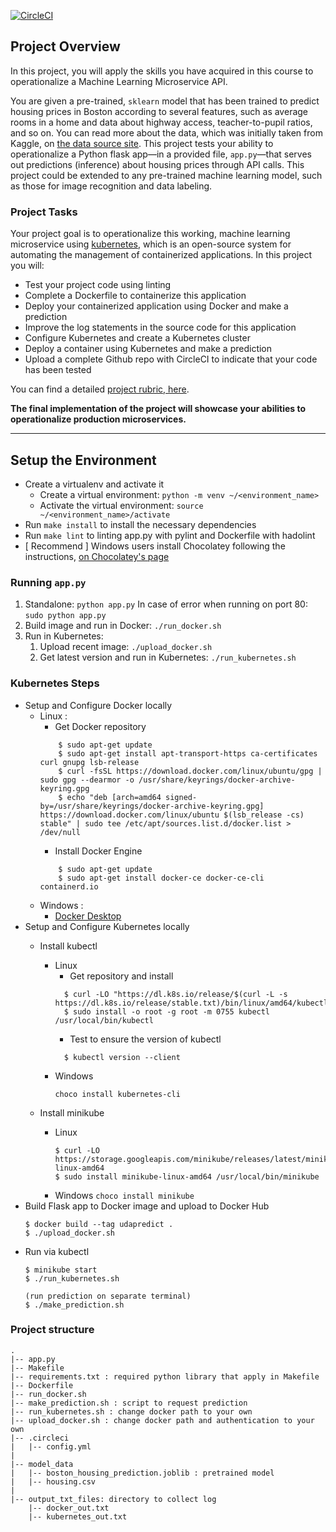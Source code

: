 [![CircleCI](https://circleci.com/gh/au12113/udapredict.svg?style=svg)](https://circleci.com/gh/au12113/udapredict)

## Project Overview

In this project, you will apply the skills you have acquired in this course to operationalize a Machine Learning Microservice API. 

You are given a pre-trained, `sklearn` model that has been trained to predict housing prices in Boston according to several features, such as average rooms in a home and data about highway access, teacher-to-pupil ratios, and so on. You can read more about the data, which was initially taken from Kaggle, on [the data source site](https://www.kaggle.com/c/boston-housing). This project tests your ability to operationalize a Python flask app—in a provided file, `app.py`—that serves out predictions (inference) about housing prices through API calls. This project could be extended to any pre-trained machine learning model, such as those for image recognition and data labeling.

### Project Tasks

Your project goal is to operationalize this working, machine learning microservice using [kubernetes](https://kubernetes.io/), which is an open-source system for automating the management of containerized applications. In this project you will:
* Test your project code using linting
* Complete a Dockerfile to containerize this application
* Deploy your containerized application using Docker and make a prediction
* Improve the log statements in the source code for this application
* Configure Kubernetes and create a Kubernetes cluster
* Deploy a container using Kubernetes and make a prediction
* Upload a complete Github repo with CircleCI to indicate that your code has been tested

You can find a detailed [project rubric, here](https://review.udacity.com/#!/rubrics/2576/view).

**The final implementation of the project will showcase your abilities to operationalize production microservices.**

---

## Setup the Environment

* Create a virtualenv and activate it
  * Create a virtual environment: `python -m venv ~/<environment_name>`
  * Activate the virtual environment: `source ~/<environment_name>/activate`
* Run `make install` to install the necessary dependencies
* Run `make lint` to linting app.py with pylint and Dockerfile with hadolint
* [ Recommend ] Windows users install Chocolatey following the instructions, [on Chocolatey's page](https://chocolatey.org/install)

### Running `app.py`

1. Standalone:  `python app.py`
   In case of error when running on port 80: `sudo python app.py`
2. Build image and run in Docker:  `./run_docker.sh`
3. Run in Kubernetes:  
   1. Upload recent image: `./upload_docker.sh`
   2. Get latest version and run in Kubernetes: `./run_kubernetes.sh`

### Kubernetes Steps

* Setup and Configure Docker locally
  * Linux :
    * Get Docker repository
    ```
        $ sudo apt-get update
        $ sudo apt-get install apt-transport-https ca-certificates curl gnupg lsb-release
        $ curl -fsSL https://download.docker.com/linux/ubuntu/gpg | sudo gpg --dearmor -o /usr/share/keyrings/docker-archive-keyring.gpg
        $ echo "deb [arch=amd64 signed-by=/usr/share/keyrings/docker-archive-keyring.gpg] https://download.docker.com/linux/ubuntu $(lsb_release -cs) stable" | sudo tee /etc/apt/sources.list.d/docker.list > /dev/null
    ```
    * Install Docker Engine
    ```
        $ sudo apt-get update
        $ sudo apt-get install docker-ce docker-ce-cli containerd.io
    ```
  * Windows : 
    * [Docker Desktop](https://www.docker.com/products/docker-desktop)
* Setup and Configure Kubernetes locally
  * Install kubectl 
    * Linux
      * Get repository and install 
      ```
        $ curl -LO "https://dl.k8s.io/release/$(curl -L -s https://dl.k8s.io/release/stable.txt)/bin/linux/amd64/kubectl"
        $ sudo install -o root -g root -m 0755 kubectl /usr/local/bin/kubectl
      ```
      * Test to ensure the version of kubectl 
      ```
        $ kubectl version --client
      ```
    * Windows
      ```
      choco install kubernetes-cli
      ```

  * Install minikube
    * Linux
      ```
      $ curl -LO https://storage.googleapis.com/minikube/releases/latest/minikube-linux-amd64
      $ sudo install minikube-linux-amd64 /usr/local/bin/minikube
      ```
    * Windows
        ```choco install minikube```
* Build Flask app to Docker image and upload to Docker Hub
  ```
  $ docker build --tag udapredict .
  $ ./upload_docker.sh
  ```
* Run via kubectl
  ```
  $ minikube start
  $ ./run_kubernetes.sh
  ```
  ```
  (run prediction on separate terminal)
  $ ./make_prediction.sh
  ```

### Project structure
```
.
|-- app.py
|-- Makefile 
|-- requirements.txt : required python library that apply in Makefile
|-- Dockerfile
|-- run_docker.sh 
|-- make_prediction.sh : script to request prediction 
|-- run_kubernetes.sh : change docker path to your own
|-- upload_docker.sh : change docker path and authentication to your own 
|-- .circleci
|   |-- config.yml
|
|-- model_data
|   |-- boston_housing_prediction.joblib : pretrained model
|   |-- housing.csv
|
|-- output_txt_files: directory to collect log
    |-- docker_out.txt
    |-- kubernetes_out.txt
```